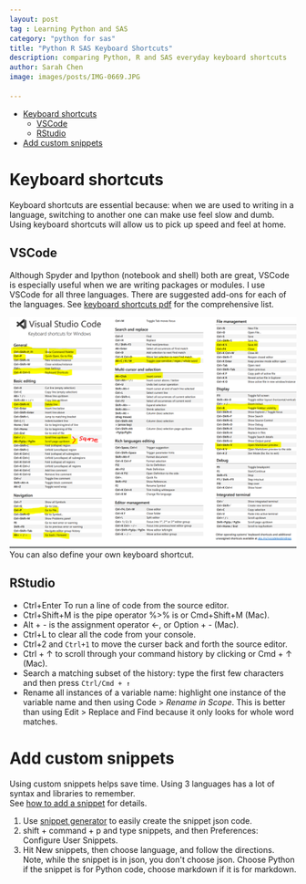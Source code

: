```yaml
---
layout: post
tag : Learning Python and SAS
category: "python for sas"
title: "Python R SAS Keyboard Shortcuts"
description: comparing Python, R and SAS everyday keyboard shortcuts
author: Sarah Chen
image: images/posts/IMG-0669.JPG

---
```


- [Keyboard shortcuts](#keyboard-shortcuts)
  - [VSCode](#vscode)
  - [RStudio](#rstudio)
- [Add custom snippets](#add-custom-snippets)

# Keyboard shortcuts
Keyboard shortcuts are essential because: when we are used to writing in a language, switching to another one can make use feel slow and dumb. Using keyboard shortcuts will allow us to pick up speed and feel at home. 

## VSCode
Although Spyder and Ipython (notebook and shell) both are great, VSCode is especially useful when we are writing packages or modules.  I use VSCode for all three languages.  There are suggested add-ons for each of the languages. 
See [keyboard shortcuts pdf](https://code.visualstudio.com/shortcuts/keyboard-shortcuts-windows.pdf) for the comprehensive list.  
<!-- if image not shown, check if it is pushed yet, and case must match what's in github https://github.com/PythonRSAS/pythonrsas.github.io/tree/master/images/posts -->
![VSCode Keyboard Shortcuts](/images/posts/vscode_shortcuts.PNG)
You can also define your own keyboard shortcut. 

## RStudio 
- <span class="coding">Ctrl+Enter </span>  To run a line of code from the source editor.
- <span class="coding">Ctrl+Shift+M </span> is the pipe operator <span class="coding"> %>%</span> is or <span class="coding">Cmd+Shift+M</span> (Mac).
- <span class="coding">Alt + - </span> is the assignment operator <span class="coding"><-</span>, or Option + - (Mac).
- <span class="coding">Ctrl+L</span> to clear all the code from your console.
- <span class="coding">Ctrl+2 </span> and `Ctrl+1` to move the curser back and forth the source editor.
- <span class="coding">Ctrl + ↑</span>  to scroll through your command history by clicking  or Cmd + ↑ (Mac). 
- Search a matching subset of the history: type the first few characters and then press `Ctrl/Cmd + ↑`
- Rename all instances of a variable name: highlight one instance of the variable name and then using Code > *Rename in Scope*. This is better than using Edit > Replace and Find because it only looks for whole word matches.
  
# Add custom snippets
Using custom snippets helps save time.  Using 3 languages has a lot of syntax and libraries to remember.  
See [how to add a snippet](https://code.visualstudio.com/docs/editor/userdefinedsnippets) for details.

1. Use [snippet generator](https://snippet-generator.app/) to easily create the snippet json code.
2. <span class="coding">shift + command + p</span> and type <span class="coding">snippets</span>, and then  <span class="coding">Preferences: Configure User Snippets</span>. 
3. Hit <span class="coding">New snippets</span>, then choose language, and follow the directions.  Note, while the snippet is in json, you don't choose json.  Choose Python if the snippet is for Python code, choose markdown if it is for markdown. 
